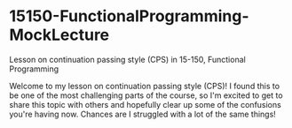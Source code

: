 # 15150-FunctionalProgramming-MockLecture
Lesson on continuation passing style (CPS) in 15-150, Functional Programming

Welcome to my lesson on continuation passing style (CPS)! I found this to be one of the most challenging parts of the course, so I'm excited to get to share this topic with others and hopefully clear up some of the confusions you're having now. Chances are I struggled with a lot of the same things!
